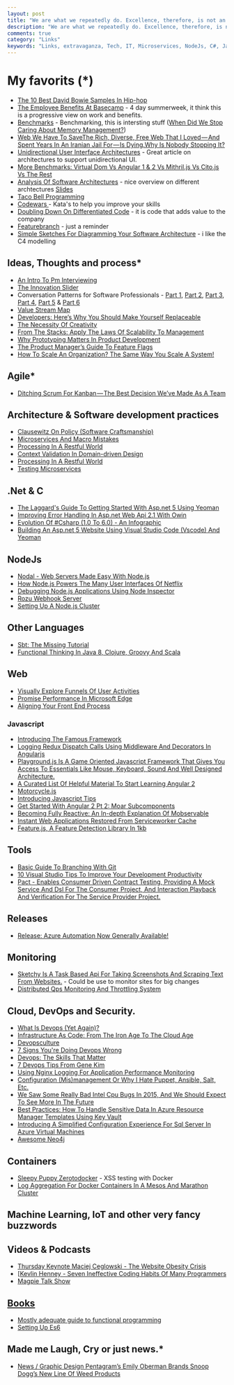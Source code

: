```yaml
---
layout: post
title: "We are what we repeatedly do. Excellence, therefore, is not an act, but a habit."
description: "We are what we repeatedly do. Excellence, therefore, is not an act, but a habit."
comments: true
category: "Links"
keywords: "Links, extravaganza, Tech, IT, Microservices, NodeJs, C#, Javascript, Solution architecture"
---
```

# My favorits (*) #
 * [The 10 Best David Bowie Samples In Hip-hop](http://www.highsnobiety.com/2016/01/12/best-david-bowie-hip-hop-samples/)
 * [The Employee Benefits At Basecamp](https://m.signalvnoise.com/employee-benefits-at-basecamp-d2d46fd06c58) - 4 day summerweek, it think this is a progressive view on work and benefits.
 * [Benchmarks](https://github.com/aspnet/benchmarks) - Benchmarking, this is intersting stuff ([When Did We Stop Caring About Memory Management?](http://www.hanselman.com/blog/WhenDidWeStopCaringAboutMemoryManagement.aspx))
 * [Web We Have To SaveThe Rich, Diverse, Free Web That I Loved — And Spent Years In An Iranian Jail For — Is Dying.Why Is Nobody Stopping It?](https://medium.com/matter/the-web-we-have-to-save-2eb1fe15a426) 
 * [Unidirectional User Interface Architectures](http://staltz.com/unidirectional-user-interface-architectures.html) - Great article on architectures to support unidirectional UI.
 * [More Benchmarks: Virtual Dom Vs Angular 1 & 2 Vs Mithril.js Vs Cito.js Vs The Rest](https://auth0.com/blog/2016/01/07/more-benchmarks-virtual-dom-vs-angular-12-vs-mithril-js-vs-the-rest/)
 * [Analysis Of Software Architectures](http://www.firatatagun.com/blog/2016/01/09/analysis-of-software-architectures/) - nice overview on different archtectures [Slides](http://www.slideshare.net/FiratAtagun/software-design-principles-for-evolving-architectures)
 * [Taco Bell Programming](http://web.archive.org/web/20101202135616/http:/teddziuba.com/2010/10/taco-bell-programming.html)
 * [Codewars ](http://www.codewars.com/) - Kata's to help you improve your skills
 * [Doubling Down On Differentiated Code](http://engineering.sharethis.com/doubling-down-on-differentiated-code/) -  it is code that adds value to the company
 * [Featurebranch](http://martinfowler.com/bliki/FeatureBranch.html) - just a reminder
 * [Simple Sketches For Diagramming Your Software Architecture](https://www.voxxed.com/blog/2014/10/simple-sketches-for-diagramming-your-software-architecture/) - i like the C4 modelling

## Ideas, Thoughts and process* ##
 * [An Intro To Pm Interviewing](http://blog.ellenchisa.com/2016/01/10/pm-interviewing/)
 * [The Innovation Slider](http://stakeholderwhisperer.com/posts/2016/1/innovation-slider)
 * Conversation Patterns for Software Professionals - [Part 1](http://www.infoq.com/articles/conversation-patterns-1), [Part 2](http://www.infoq.com/articles/conversation-patterns-2), [Part 3](http://www.infoq.com/articles/conversation-patterns-3), [Part 4](http://www.infoq.com/articles/conversation-patterns-4), [Part 5](http://www.infoq.com/articles/conversation-patterns-5) & [Part 6](http://www.infoq.com/articles/conversation-patterns-6)
 * [Value Stream Map](https://lostechies.com/andrewsiemer/2016/01/07/value-stream-map/)
 * [Developers: Here’s Why You Should Make Yourself Replaceable](http://blog.pluralsight.com/developer-career-tips)
 * [The Necessity Of Creativity](https://dzone.com/articles/the-necessity-of-creativity)
 * [From The Stacks: Apply The Laws Of Scalability To Management](http://thenewstack.io/stacks-apply-laws-scalability-management/)
 * [Why Prototyping Matters In Product Development](http://www.infragistics.com/community/blogs/devtoolsguy/archive/2016/01/08/why-prototyping-matters-in-product-development.aspx)
 * [The Product Manager’s Guide To Feature Flags](http://blog.launchdarkly.com/the-product-managers-guide-to-feature-flags/)
 * [How To Scale An Organization? The Same Way You Scale A System!](http://www.enterpriseintegrationpatterns.com/ramblings/92_scaling.html)

## Agile* ##
 * [Ditching Scrum For Kanban — The Best Decision We’ve Made As A Team](https://medium.com/cto-school/ditching-scrum-for-kanban-the-best-decision-we-ve-made-as-a-team-cd1167014a6f)

## Architecture & Software development practices ##
 * [Clausewitz On Policy (Software Craftsmanship)](http://blogs.tedneward.com/post/software-policy/)
 * [Microservices And Macro Mistakes](http://allegro.tech/2016/01/microservices-and-macro-mistakes.html)
 * [Processing In A Restful World](https://dzone.com/articles/processing-in-a-restful-world)
 * [Context Validation In Domain-driven Design](http://www.toptal.com/scala/context-validation-in-domain-driven-design)
 * [Processing In A Restful World](https://dzone.com/articles/processing-in-a-restful-world)
 * [Testing Microservices](https://lostechies.com/andrewsiemer/2016/01/11/testing-microservices/)

## **.Net & C** ##
 * [The Laggard's Guide To Getting Started With Asp.net 5 Using Yeoman](http://www.secretgeek.net/aspnet5)
 * [Improving Error Handling In Asp.net Web Api 2.1 With Owin](http://www.jayway.com/2016/01/08/improving-error-handling-asp-net-web-api-2-1-owin/)
 * [Evolution Of #Csharp (1.0 To 6.0) - An Infographic](http://www.kunal-chowdhury.com/2016/01/csharp-basics.html)
 * [Building An Asp.net 5 Website Using Visual Studio Code (Vscode) And Yeoman](http://www.dotnetcurry.com/aspnet/1234/aspnet5-apps-using-visual-studio-code-vscode-yeoman)

## NodeJs ##
 * [Nodal - Web Servers Made Easy With Node.js](http://www.nodaljs.com/)
 * [How Node.js Powers The Many User Interfaces Of Netflix](http://thenewstack.io/netflix-uses-node-js-power-user-interface/)
 * [Debugging Node.js Applications Using Node Inspector](http://www.dotnetcurry.com/nodejs/1233/debugging-nodejs-applications-using-node-inspector-tool)
 * [Rozu Webhook Server](http://avoidwork.github.io/rozu/)
 * [Setting Up A Node.js Cluster](http://stackabuse.com/setting-up-a-node-js-cluster/)

## Other Languages  ##
 * [Sbt: The Missing Tutorial](https://github.com/shekhargulati/52-technologies-in-2016/blob/master/02-sbt/README.md)
 * [Functional Thinking In Java 8, Clojure, Groovy And Scala](https://jaxenter.com/neal-ford-on-functional-thinking-in-java-8-clojure-groovy-and-scala-123212.html)

## Web ##
 * [Visually Explore Funnels Of User Activities](https://blog.twitter.com/2016/visually-explore-funnels-of-user-activities)
 * [Promise Performance In Microsoft Edge](http://www.danyow.net/edge-promise-perf/)
 * [Aligning Your Front End Process](http://tech.just-eat.com/2016/01/11/aligning-your-front-end-process/)

### Javascript  ###
 * [Introducing The Famous Framework](https://blog.famous.org/introducing-the-famous-framework/)
 * [Logging Redux Dispatch Calls Using Middleware And Decorators In Angularjs](http://www.bennadel.com/blog/2989-logging-redux-dispatch-calls-using-middleware-and-decorators-in-angularjs.htm)
 * [Playground.js Is A Game Oriented Javascript Framework That Gives You Access To Essentials Like Mouse, Keyboard, Sound And Well Designed Architecture. ](http://playgroundjs.com/)
 * [A Curated List Of Helpful Material To Start Learning Angular 2](https://github.com/timjacobi/angular2-education)
 * [Motorcycle.js ](https://github.com/motorcyclejs)
 * [Introducing Javascript Tips](https://github.com/loverajoel/jstips/blob/master/README.md)
 * [Get Started With Angular 2 Pt 2: Moar Subcomponents](http://onehungrymind.com/get-started-angular-2-pt-2-moar-subcomponents/)
 * [Becoming Fully Reactive: An In-depth Explanation Of Mobservable](https://medium.com/@mweststrate/becoming-fully-reactive-an-in-depth-explanation-of-mobservable-55995262a254)
 * [Instant Web Applications Restored From Serviceworker Cache](https://github.com/bahmutov/bottle-service)
 * [Feature.js, A Feature Detection Library In 1kb](http://featurejs.com/)

## Tools ##
 * [Basic Guide To Branching With Git](https://dzone.com/articles/basic-guide-to-branching-with-git)
 * [10 Visual Studio Tips To Improve Your Development Productivity](http://dailydotnettips.com/2016/01/04/10-visual-studio-tips-to-improve-your-development-productivity/)
 * [Pact - Enables Consumer Driven Contract Testing, Providing A Mock Service And Dsl For The Consumer Project, And Interaction Playback And Verification For The Service Provider Project.](https://github.com/realestate-com-au/pact)

## Releases ##
 * [Release: Azure Automation Now Generally Available!](http://kurtsh.com/2016/01/07/release-azure-automation-now-generally-available/)

## Monitoring ##
 * [Sketchy Is A Task Based Api For Taking Screenshots And Scraping Text From Websites.](https://github.com/Netflix/sketchy) - Could be use to monitor sites for big changes
 * [Distributed Qps Monitoring And Throttling System](http://engineering.bloomreach.com/qps-monitoring-throttling-system/)

## Cloud, DevOps and Security.  ##
 * [What Is Devops (Yet Again)?](http://radar.oreilly.com/2015/02/what-is-devops-yet-again.html)
 * [Infrastructure As Code: From The Iron Age To The Cloud Age](https://www.thoughtworks.com/insights/blog/infrastructure-code-iron-age-cloud-age)
 * [Devopsculture](http://martinfowler.com/bliki/DevOpsCulture.html)
 * [7 Signs You're Doing Devops Wrong](http://www.infoworld.com/article/3011631/devops/7-signs-youre-doing-devops-wrong.html)
 * [Devops: The Skills That Matter](http://dustinrcollins.com/devops-the-skills-that-matter)
 * [7 Devops Tips From Gene Kim](https://blog.newrelic.com/2015/07/08/gene-kim-devops-tips/)
 * [Using Nginx Logging For Application Performance Monitoring](https://www.nginx.com/blog/using-nginx-logging-for-application-performance-monitoring/)
 * [Configuration (Mis)management Or Why I Hate Puppet, Ansible, Salt, Etc.](http://www.scriptcrafty.com/configuration-mismanagement-or-why-i-hate-puppet-ansible-salt-etc/)
 * [We Saw Some Really Bad Intel Cpu Bugs In 2015, And We Should Expect To See More In The Future](http://danluu.com/cpu-bugs/)
 * [Best Practices: How To Handle Sensitive Data In Azure Resource Manager Templates Using Key Vault](http://www.codeisahighway.com/best-practices-how-to-handle-sensitive-data-in-azure-resource-manager-templates-using-keyvault/)
 * [Introducing A Simplified Configuration Experience For Sql Server In Azure Virtual Machines](https://azure.microsoft.com/en-us/blog/new-configuration-experience-sql-server-virtual-machines/)
 * [Awesome Neo4j](http://github.stfi.re/GraphGeeks/awesome-neo4j)

## Containers ##
 * [Sleepy Puppy Zerotodocker](https://github.com/Netflix/sleepy-puppy-docker) - XSS testing with Docker
 * [Log Aggregation For Docker Containers In A Mesos And Marathon Cluster](https://dzone.com/articles/log-aggregation-for-docker-containers-in-mesos-mar)

## Machine Learning, IoT and other very fancy buzzwords ##


## Videos & Podcasts ##
 * [Thursday Keynote Maciej Ceglowski - The Website Obesity Crisis](https://vimeo.com/147806338)
 * [[Kevlin Henney - Seven Ineffective Coding Habits Of Many Programmers](https://vimeo.com/97329157)
 * [Magpie Talk Show](https://soundcloud.com/magpietalkshow)

## [Books]()  ##
 * [Mostly adequate guide to functional programming](https://drboolean.gitbooks.io/mostly-adequate-guide/)
 * [Setting Up Es6](https://leanpub.com/setting-up-es6/read)

## Made me Laugh, Cry or just news.* ##
 * [News / Graphic Design Pentagram’s Emily Oberman Brands Snoop Dogg’s New Line Of Weed Products](http://www.itsnicethat.com/news/pentagram-emily-oberman-snoop-dog-weed-line)